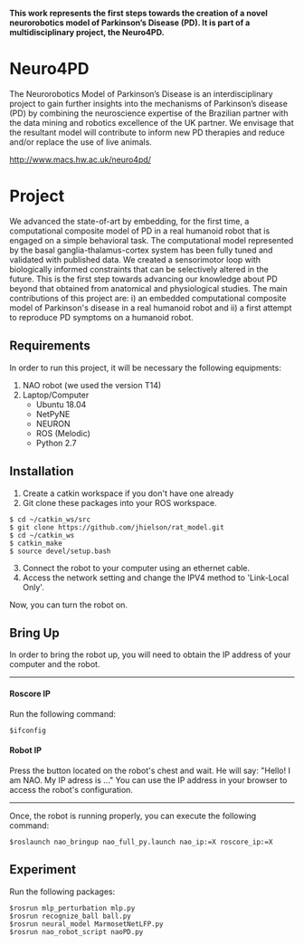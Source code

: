 
**This work represents the first steps towards the creation of a novel neurorobotics model of Parkinson’s Disease (PD). It is part of a multidisciplinary project, the Neuro4PD.**

# Neuro4PD
The Neurorobotics Model of Parkinson’s Disease is an interdisciplinary project to gain further insights into the mechanisms of Parkinson’s disease (PD) by combining the neuroscience expertise of the Brazilian partner with the data mining and robotics excellence of the UK partner. We envisage that the resultant model will contribute to inform new PD therapies and reduce and/or replace the use of live animals.

http://www.macs.hw.ac.uk/neuro4pd/

# Project
We advanced the state-of-art by embedding, for the first time, a computational composite model of PD in a real humanoid robot that is engaged on a simple behavioral task. The computational model represented by the basal ganglia-thalamus-cortex system has been fully tuned and validated with published data. We created a sensorimotor loop with biologically informed constraints that can be selectively altered in the future. This is the first step towards advancing our knowledge about PD beyond that obtained from anatomical and physiological studies. The main contributions of this project are: i) an embedded computational composite model of Parkinson's disease in a real humanoid robot and ii) a first attempt to reproduce PD symptoms on a humanoid robot. 

## Requirements

In order to run this project, it will be necessary the following equipments:
1. NAO robot (we used the version T14)
2. Laptop/Computer
    * Ubuntu 18.04
    * NetPyNE
    * NEURON
    * ROS (Melodic)
    * Python 2.7
  
## Installation

1. Create a catkin workspace if you don't have one already
2. Git clone these packages into your ROS workspace.
```
$ cd ~/catkin_ws/src
$ git clone https://github.com/jhielson/rat_model.git
$ cd ~/catkin_ws
$ catkin_make
$ source devel/setup.bash
```
3. Connect the robot to your computer using an ethernet cable. 
4. Access the network setting and change the IPV4 method to 'Link-Local Only'.

Now, you can turn the robot on. 

## Bring Up
In order to bring the robot up, you will need to obtain the IP address of your computer and the robot.

---

#### Roscore IP

Run the following command:
```
$ifconfig
```

#### Robot IP

Press the button located on the robot's chest and wait. He will say:
"Hello! I am NAO. My IP adress is ..."
You can use the IP address in your browser to access the robot's configuration. 

---

Once, the robot is running properly, you can execute the following command:
```
$roslaunch nao_bringup nao_full_py.launch nao_ip:=X roscore_ip:=X
```

## Experiment

Run the following packages:
```
$rosrun mlp_perturbation mlp.py
$rosrun recognize_ball ball.py 
$rosrun neural_model MarmosetNetLFP.py
$rosrun nao_robot_script naoPD.py
```





